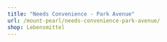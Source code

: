 ```yaml
---
title: "Needs Convenience - Park Avenue"
url: /mount-pearl/needs-convenience-park-avenue/
shop: Lebensmittel
---
```

